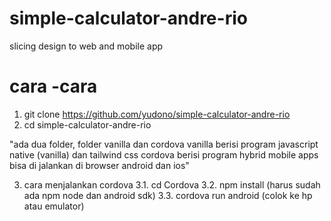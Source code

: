 # simple-calculator-andre-rio
slicing design to web and mobile app

# cara -cara
1. git clone https://github.com/yudono/simple-calculator-andre-rio
2. cd simple-calculator-andre-rio

"ada dua folder, folder vanilla dan cordova
	vanilla berisi program javascript native (vanilla) dan tailwind css
	cordova berisi program hybrid mobile apps bisa di jalankan di browser android dan ios"

3. cara menjalankan cordova
	3.1. cd Cordova
	3.2. npm install (harus sudah ada npm node dan android sdk)
	3.3. cordova run android (colok ke hp atau emulator)

